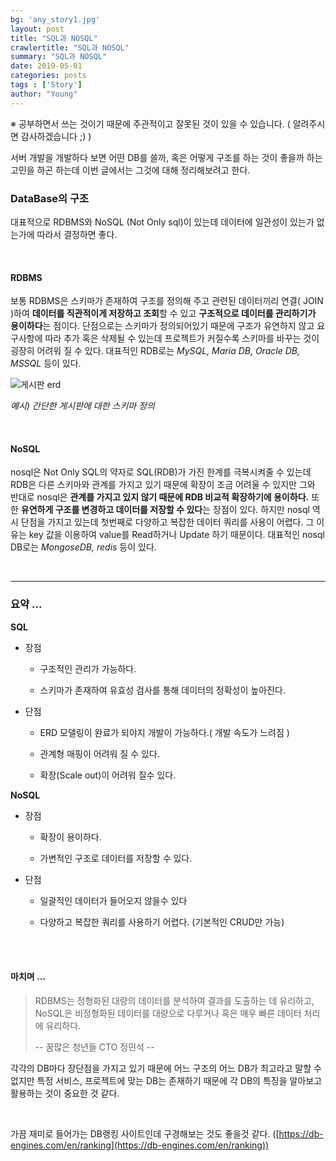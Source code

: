 ```yaml
---
bg: 'any_story1.jpg'
layout: post
title: "SQL과 NOSQL"
crawlertitle: "SQL과 NOSQL"
summary: "SQL과 NOSQL"
date: 2019-05-01
categories: posts
tags : ['Story']
author: "Young"
---
```


 ※ 공부하면서 쓰는 것이기 때문에 주관적이고 잘못된 것이 있을 수 있습니다. ( 알려주시면 감사하겠습니다 ;) )

 서버 개발을 개발하다 보면  어떤 DB를 쓸까, 혹은 어떻게 구조를 하는 것이 좋을까 하는 고민을 하곤 하는데 이번 글에서는 그것에 대해 정리해보려고 한다.

### DataBase의 구조

 대표적으로 RDBMS와 NoSQL (Not Only sql)이 있는데 데이터에 일관성이 있는가 없는가에 따라서 결정하면 좋다.

<br/>

#### RDBMS

 보통 RDBMS은 스키마가 존재하여 구조를 정의해 주고 관련된 데이터끼리 연결( JOIN )하여 **데이터를 직관적이게 저장하고 조회**할 수 있고 **구조적으로 데이터를 관리하기가 용이하다**는 점이다. 단점으로는 스키마가 정의되어있기 때문에 구조가 유연하지 않고 요구사항에 따라 추가 혹은 삭제될 수 있는데 프로젝트가 커질수록 스키마를 바꾸는 것이 굉장히 어려워 질 수 있다. 대표적인 RDB로는 *MySQL, Maria DB, Oracle DB, MSSQL* 등이 있다.

![게시판 erd](https://user-images.githubusercontent.com/38432821/57004638-77b06600-6c0b-11e9-9dbb-1f03d171bec8.PNG)

*예시) 간단한 게시판에 대한 스키마 정의*

<br/>

#### NoSQL

nosql은 Not Only SQL의 약자로 SQL(RDB)가 가진 한계를 극복시켜줄 수 있는데 RDB은 다른 스키마와 관계를 가지고 있기 때문에 확장이 조금 어려울 수 있지만 그와 반대로 nosql은  **관계를 가지고 있지 않기 때문에 RDB 비교적 확장하기에 용이하다.** 또한 **유연하게 구조를 변경하고 데이터를 저장할 수 있다**는 장점이 있다. 하지만 nosql 역시 단점을 가지고 있는데 첫번째로 다양하고 복잡한 데이터 쿼리를 사용이 어렵다. 그 이유는 key 값을 이용하여 value를 Read하거나 Update 하기 때문이다. 대표적인 nosql DB로는 *MongoseDB, redis* 등이 있다.

<br/>

---

### 요약 ...

**SQL**

- 장점

  - 구조적인 관리가 가능하다.

  - 스키마가 존재하여 유효성 검사를 통해 데이터의 정확성이 높아진다.

- 단점

  - ERD 모델링이 완료가 되야지 개발이 가능하다.( 개발 속도가 느려짐 )

  - 관계형 매핑이 어려워 질 수 있다.

  - 확장(Scale out)이 어려워 질수 있다.



**NoSQL**

- 장점

  - 확장이 용이하다.

  - 가변적인 구조로 데이터를 저장할 수 있다.

- 단점

  - 일괄적인 데이터가 들어오지 않을수 있다

  - 다양하고 복잡한 쿼리를 사용하기 어렵다. (기본적인 CRUD만 가능)

<br/><br/>

#### 마치며 ...

> RDBMS는 정형화된 대량의 데이터를 분석하여 결과를 도출하는 데 유리하고, NoSQL은 비정형화된 데이터를 대량으로 다루거나 혹은 매우 빠른 데이터 처리에 유리하다.
> 
> 
> 
> -- 꿈많은 청년들 CTO 정민석 --

각각의 DB마다 장단점을 가지고 있기 때문에 어느 구조의 어느 DB가 최고라고 말할 수 없지만 특정 서비스, 프로젝트에 맞는 DB는 존재하기 때문에 각 DB의 특징을 알아보고 활용하는 것이 중요한 것 같다.

<br>

가끔 재미로 들어가는 DB랭킹 사이트인데 구경해보는 것도 좋을것 같다. ([https://db-engines.com/en/ranking](https://db-engines.com/en/ranking))
